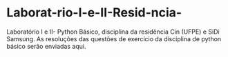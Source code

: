# Laborat-rio-I-e-II-Resid-ncia-
Laboratório I e II- Python Básico, disciplina da residência Cin (UFPE) e SiDi Samsung.
As resoluções das questões de exercício da disciplina de python básico serão enviadas aqui.
